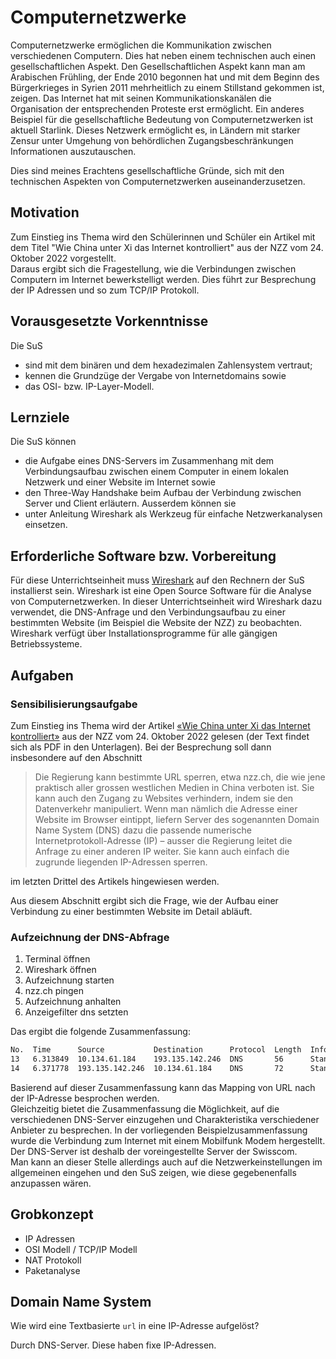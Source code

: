 # Computernetzwerke

Computernetzwerke ermöglichen die Kommunikation zwischen verschiedenen
Computern. Dies hat neben einem technischen auch einen
gesellschaftlichen Aspekt. Den Gesellschaftlichen Aspekt kann man am
Arabischen Frühling, der Ende 2010 begonnen hat und mit dem Beginn des
Bürgerkrieges in Syrien 2011 mehrheitlich zu einem Stillstand gekommen
ist, zeigen. Das Internet hat mit seinen Kommunikationskanälen die
Organisation der entsprechenden Proteste erst ermöglicht. Ein anderes
Beispiel für die gesellschaftliche Bedeutung von Computernetzwerken ist
aktuell Starlink. Dieses Netzwerk ermöglicht es, in Ländern mit starker
Zensur unter Umgehung von behördlichen Zugangsbeschränkungen
Informationen auszutauschen.

Dies sind meines Erachtens gesellschaftliche Gründe, sich mit den
technischen Aspekten von Computernetzwerken auseinanderzusetzen.  

## Motivation

Zum Einstieg ins Thema wird den Schülerinnen und Schüler ein Artikel mit
dem Titel "Wie China unter Xi das Internet kontrolliert" aus der NZZ vom
24\. Oktober 2022 vorgestellt.  
Daraus ergibt sich die Fragestellung, wie die Verbindungen zwischen
Computern im Internet bewerkstelligt werden. Dies führt zur Besprechung
der IP Adressen und so zum TCP/IP Protokoll.

## Vorausgesetzte Vorkenntnisse

Die SuS 

- sind mit dem binären und dem hexadezimalen Zahlensystem vertraut;
- kennen die Grundzüge der Vergabe von Internetdomains sowie
- das OSI- bzw. IP-Layer-Modell.

## Lernziele

Die SuS können

- die Aufgabe eines DNS-Servers im Zusammenhang mit dem
  Verbindungsaufbau zwischen einem Computer in einem lokalen Netzwerk
  und einer Website im Internet sowie
- den Three-Way Handshake beim Aufbau der Verbindung zwischen Server und
  Client erläutern. Ausserdem können sie
- unter Anleitung Wireshark als Werkzeug für einfache Netzwerkanalysen
  einsetzen. 


## Erforderliche Software bzw. Vorbereitung

Für diese Unterrichtseinheit muss
[Wireshark](https://www.wireshark.org/)
auf den Rechnern der SuS installierst sein. Wireshark ist eine Open
Source Software für die Analyse von Computernetzwerken. In dieser
Unterrichtseinheit wird Wireshark dazu verwendet, die DNS-Anfrage und
den Verbindungsaufbau zu einer bestimmten Website (im Beispiel die
Website der NZZ) zu beobachten.  
Wireshark verfügt über
Installationsprogramme für alle gängigen Betriebssysteme.

## Aufgaben

### Sensibilisierungsaufgabe

Zum Einstieg ins Thema wird der Artikel 
[«Wie China unter Xi das Internet
kontrolliert»](https://www.nzz.ch/technologie/wie-china-unter-xi-das-internet-kontrolliert-ld.1708411)
aus der NZZ vom 24. Oktober 2022 gelesen (der Text findet sich als PDF
in den Unterlagen). Bei der Besprechung soll dann insbesondere auf den
Abschnitt 

>Die Regierung kann bestimmte URL sperren, etwa nzz.ch, die wie jene
>praktisch aller grossen westlichen Medien in China verboten ist. Sie
>kann auch den Zugang zu Websites verhindern, indem sie den Datenverkehr
>manipuliert. Wenn man nämlich die Adresse einer Website im Browser
>eintippt, liefern Server des sogenannten Domain Name System (DNS) dazu
>die passende numerische Internetprotokoll-Adresse (IP) – ausser die
>Regierung leitet die Anfrage zu einer anderen IP weiter. Sie kann auch
>einfach die zugrunde liegenden IP-Adressen sperren. 

im letzten Drittel des Artikels hingewiesen werden.

Aus diesem Abschnitt ergibt sich die Frage, wie der Aufbau einer
Verbindung zu einer bestimmten Website im Detail abläuft.

### Aufzeichnung der DNS-Abfrage

1. Terminal öffnen
2. Wireshark öffnen
3. Aufzeichnung starten
4. nzz.ch pingen
5. Aufzeichnung anhalten 
6. Anzeigefilter dns setzten

Das ergibt die folgende Zusammenfassung:

```txt
No.  Time      Source           Destination      Protocol  Length  Info
13   6.313849  10.134.61.184    193.135.142.246  DNS       56      Standard query 0x9e0b A www.nzz.ch
14   6.371778  193.135.142.246  10.134.61.184    DNS       72      Standard query response 0x9e0b A www.nzz.ch A 194.40.217.80
```

Basierend auf dieser Zusammenfassung kann das Mapping von URL nach der
IP-Adresse besprochen werden.  
Gleichzeitig bietet die Zusammenfassung die Möglichkeit, auf die
verschiedenen DNS-Server einzugehen und Charakteristika verschiedener
Anbieter zu besprechen. In der vorliegenden Beispielzusammenfassung
wurde die Verbindung zum Internet mit einem Mobilfunk Modem hergestellt.
Der DNS-Server ist deshalb der voreingestellte Server der Swisscom.  
Man kann an dieser Stelle allerdings auch auf die Netzwerkeinstellungen
im allgemeinen eingehen und den SuS zeigen, wie diese gegebenenfalls
anzupassen wären.


## Grobkonzept

- IP Adressen
- OSI Modell / TCP/IP Modell
- NAT Protokoll
- Paketanalyse

## Domain Name System

Wie wird eine Textbasierte `url` in eine IP-Adresse aufgelöst?

Durch DNS-Server. Diese haben fixe IP-Adressen.